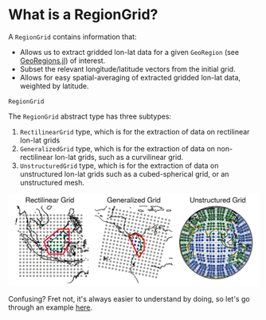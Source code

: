 # What is a RegionGrid?

A `RegionGrid` contains information that:
* Allows us to extract gridded lon-lat data for a given `GeoRegion` (see [GeoRegions.jl](https://github.com/GeoRegionsEcosystem/GeoRegions.jl)) of interest.
* Subset the relevant longitude/latitude vectors from the initial grid.
* Allows for easy spatial-averaging of extracted gridded lon-lat data, weighted by latitude.

```@docs
RegionGrid
```

The `RegionGrid` abstract type has three subtypes:
1. `RectilinearGrid` type, which is for the extraction of data on rectilinear lon-lat grids
2. `GeneralizedGrid` type, which is for the extraction of data on non-rectilinear lon-lat grids, such as a curvilinear grid.
3. `UnstructuredGrid` type, which is for the extraction of data on unstructured lon-lat grids such as a cubed-spherical grid, or an unstructured mesh.

![Types of RegionGrids](typesofgrids.png)

Confusing? Fret not, it's always easier to understand by doing, so let's go through an example [here](example).